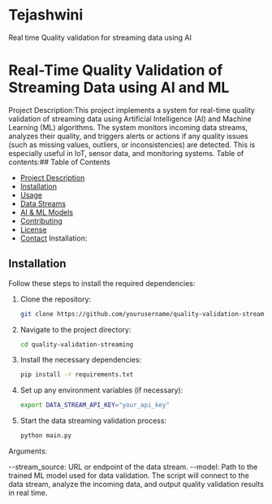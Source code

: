 # Tejashwini
Real time Quality validation for streaming data using AI
# Real-Time Quality Validation of Streaming Data using AI and ML
Project Description:This project implements a system for real-time quality validation of streaming data using Artificial Intelligence (AI) and Machine Learning (ML) algorithms. The system monitors incoming data streams, analyzes their quality, and triggers alerts or actions if any quality issues (such as missing values, outliers, or inconsistencies) are detected. This is especially useful in IoT, sensor data, and monitoring systems.
Table of contents:## Table of Contents
- [Project Description](#project-description)
- [Installation](#installation)
- [Usage](#usage)
- [Data Streams](#data-streams)
- [AI & ML Models](#ai--ml-models)
- [Contributing](#contributing)
- [License](#license)
- [Contact](#contact)
Installation:
## Installation

Follow these steps to install the required dependencies:

1. Clone the repository:
   ```bash
   git clone https://github.com/yourusername/quality-validation-streaming.git
   ```

2. Navigate to the project directory:
   ```bash
   cd quality-validation-streaming
   ```

3. Install the necessary dependencies:
   ```bash
   pip install -r requirements.txt
   ```

4. Set up any environment variables (if necessary):
   ```bash
   export DATA_STREAM_API_KEY="your_api_key"
   ```

5. Start the data streaming validation process:
   ```bash
   python main.py
   ```

Arguments:

--stream_source: URL or endpoint of the data stream.
--model: Path to the trained ML model used for data validation.
The script will connect to the data stream, analyze the incoming data, and output quality validation results in real time.
